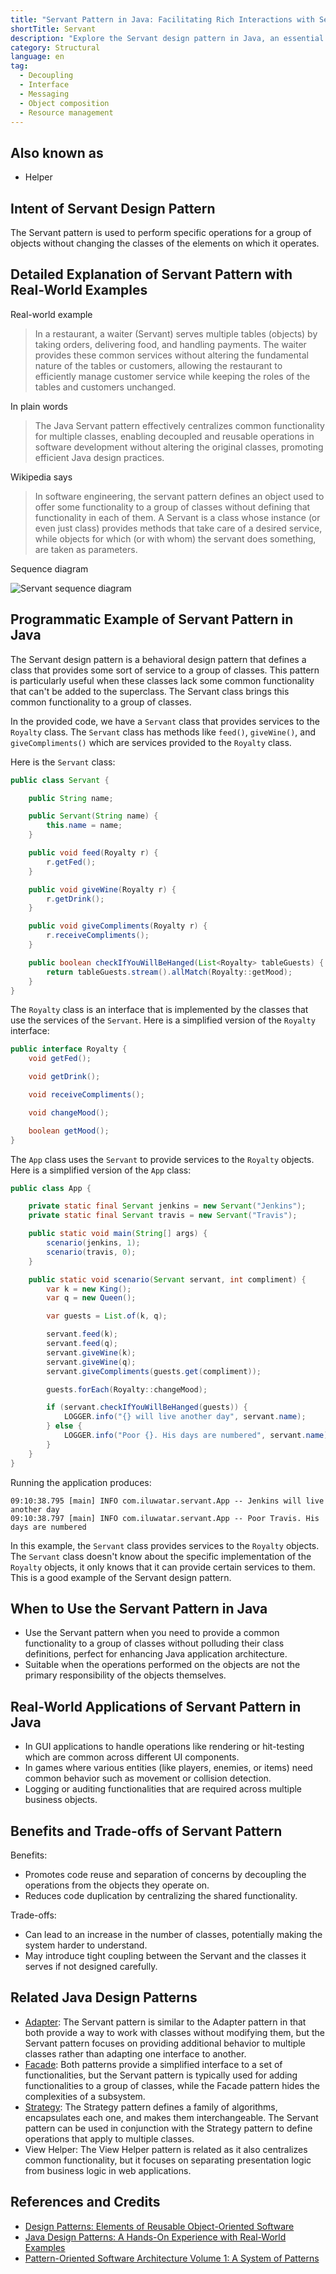 ```yaml
---
title: "Servant Pattern in Java: Facilitating Rich Interactions with Servant Helpers"
shortTitle: Servant
description: "Explore the Servant design pattern in Java, an essential technique for decoupling operations from object classes. Learn how this pattern facilitates reusable and efficient code management through our detailed examples and explanations."
category: Structural
language: en
tag:
  - Decoupling
  - Interface
  - Messaging
  - Object composition
  - Resource management
---
```


## Also known as

* Helper

## Intent of Servant Design Pattern

The Servant pattern is used to perform specific operations for a group of objects without changing the classes of the elements on which it operates.

## Detailed Explanation of Servant Pattern with Real-World Examples

Real-world example

> In a restaurant, a waiter (Servant) serves multiple tables (objects) by taking orders, delivering food, and handling payments. The waiter provides these common services without altering the fundamental nature of the tables or customers, allowing the restaurant to efficiently manage customer service while keeping the roles of the tables and customers unchanged.

In plain words

> The Java Servant pattern effectively centralizes common functionality for multiple classes, enabling decoupled and reusable operations in software development without altering the original classes, promoting efficient Java design practices.

Wikipedia says

> In software engineering, the servant pattern defines an object used to offer some functionality to a group of classes without defining that functionality in each of them. A Servant is a class whose instance (or even just class) provides methods that take care of a desired service, while objects for which (or with whom) the servant does something, are taken as parameters.

Sequence diagram

![Servant sequence diagram](./etc/servant-sequence-diagram.png)

## Programmatic Example of Servant Pattern in Java

The Servant design pattern is a behavioral design pattern that defines a class that provides some sort of service to a group of classes. This pattern is particularly useful when these classes lack some common functionality that can't be added to the superclass. The Servant class brings this common functionality to a group of classes.

In the provided code, we have a `Servant` class that provides services to the `Royalty` class. The `Servant` class has methods like `feed()`, `giveWine()`, and `giveCompliments()` which are services provided to the `Royalty` class.

Here is the `Servant` class:

```java
public class Servant {

    public String name;

    public Servant(String name) {
        this.name = name;
    }

    public void feed(Royalty r) {
        r.getFed();
    }

    public void giveWine(Royalty r) {
        r.getDrink();
    }

    public void giveCompliments(Royalty r) {
        r.receiveCompliments();
    }

    public boolean checkIfYouWillBeHanged(List<Royalty> tableGuests) {
        return tableGuests.stream().allMatch(Royalty::getMood);
    }
}
```

The `Royalty` class is an interface that is implemented by the classes that use the services of the `Servant`. Here is a simplified version of the `Royalty` interface:

```java
public interface Royalty {
    void getFed();

    void getDrink();

    void receiveCompliments();

    void changeMood();

    boolean getMood();
}
```

The `App` class uses the `Servant` to provide services to the `Royalty` objects. Here is a simplified version of the `App` class:

```java
public class App {

    private static final Servant jenkins = new Servant("Jenkins");
    private static final Servant travis = new Servant("Travis");

    public static void main(String[] args) {
        scenario(jenkins, 1);
        scenario(travis, 0);
    }

    public static void scenario(Servant servant, int compliment) {
        var k = new King();
        var q = new Queen();

        var guests = List.of(k, q);

        servant.feed(k);
        servant.feed(q);
        servant.giveWine(k);
        servant.giveWine(q);
        servant.giveCompliments(guests.get(compliment));

        guests.forEach(Royalty::changeMood);

        if (servant.checkIfYouWillBeHanged(guests)) {
            LOGGER.info("{} will live another day", servant.name);
        } else {
            LOGGER.info("Poor {}. His days are numbered", servant.name);
        }
    }
}
```

Running the application produces:

```
09:10:38.795 [main] INFO com.iluwatar.servant.App -- Jenkins will live another day
09:10:38.797 [main] INFO com.iluwatar.servant.App -- Poor Travis. His days are numbered
```

In this example, the `Servant` class provides services to the `Royalty` objects. The `Servant` class doesn't know about the specific implementation of the `Royalty` objects, it only knows that it can provide certain services to them. This is a good example of the Servant design pattern.

## When to Use the Servant Pattern in Java

* Use the Servant pattern when you need to provide a common functionality to a group of classes without polluding their class definitions, perfect for enhancing Java application architecture.
* Suitable when the operations performed on the objects are not the primary responsibility of the objects themselves.

## Real-World Applications of Servant Pattern in Java

* In GUI applications to handle operations like rendering or hit-testing which are common across different UI components.
* In games where various entities (like players, enemies, or items) need common behavior such as movement or collision detection.
* Logging or auditing functionalities that are required across multiple business objects.

## Benefits and Trade-offs of Servant Pattern

Benefits:

* Promotes code reuse and separation of concerns by decoupling the operations from the objects they operate on.
* Reduces code duplication by centralizing the shared functionality.

Trade-offs:

* Can lead to an increase in the number of classes, potentially making the system harder to understand.
* May introduce tight coupling between the Servant and the classes it serves if not designed carefully.

## Related Java Design Patterns

* [Adapter](https://java-design-patterns.com/patterns/adapter/): The Servant pattern is similar to the Adapter pattern in that both provide a way to work with classes without modifying them, but the Servant pattern focuses on providing additional behavior to multiple classes rather than adapting one interface to another.
* [Facade](https://java-design-patterns.com/patterns/facade/): Both patterns provide a simplified interface to a set of functionalities, but the Servant pattern is typically used for adding functionalities to a group of classes, while the Facade pattern hides the complexities of a subsystem.
* [Strategy](https://java-design-patterns.com/patterns/strategy/): The Strategy pattern defines a family of algorithms, encapsulates each one, and makes them interchangeable. The Servant pattern can be used in conjunction with the Strategy pattern to define operations that apply to multiple classes.
* View Helper: The View Helper pattern is related as it also centralizes common functionality, but it focuses on separating presentation logic from business logic in web applications.

## References and Credits

* [Design Patterns: Elements of Reusable Object-Oriented Software](https://amzn.to/3w0pvKI)
* [Java Design Patterns: A Hands-On Experience with Real-World Examples](https://amzn.to/3yhh525)
* [Pattern-Oriented Software Architecture Volume 1: A System of Patterns](https://amzn.to/3xZ1ELU)

